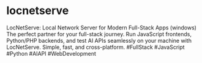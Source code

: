 # locnetserve
LocNetServe: Local Network Server for Modern Full-Stack Apps (windows) The perfect partner for your full-stack journey. Run JavaScript frontends, Python/PHP backends, and test AI APIs seamlessly on your machine with LocNetServe. Simple, fast, and cross-platform.  #FullStack #JavaScript #Python #AIAPI #WebDevelopment
